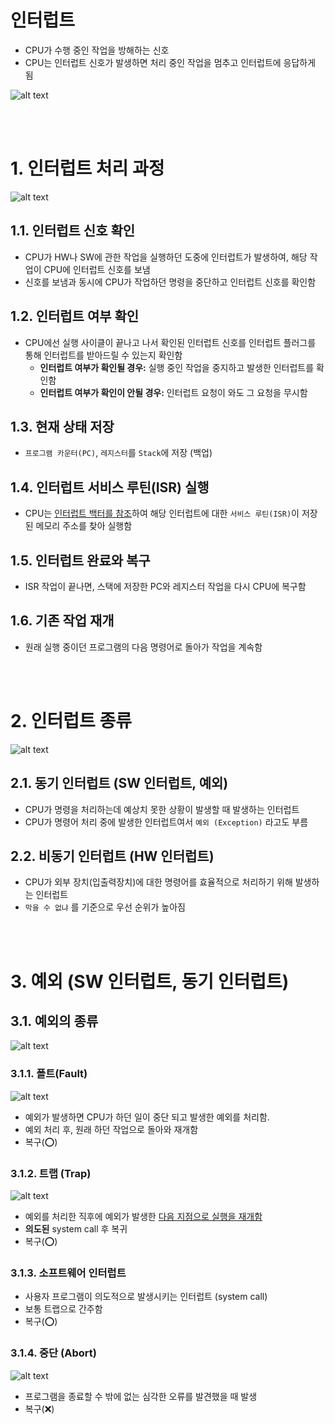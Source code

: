 # 인터럽트 
* CPU가 수행 중인 작업을 방해하는 신호
* CPU는 인터럽트 신호가 발생하면 처리 중인 작업을 멈추고 인터럽트에 응답하게 됨

![alt text](설명사진/인터럽트.png)

<br></br>

# 1. 인터럽트 처리 과정
![alt text](<설명사진/인터럽트 처리 과정.png>)

## 1.1. 인터럽트 신호 확인
* CPU가 HW나 SW에 관한 작업을 실행하던 도중에 인터럽트가 발생하여, 
해당 작업이 CPU에 인터럽트 신호를 보냄
* 신호를 보냄과 동시에 CPU가 작업하던 명령을 중단하고 인터럽트 신호를 확인함

## 1.2. 인터럽트 여부 확인
* CPU에선 실행 사이클이 끝나고 나서 확인된 인터럽트 신호를 인터럽트 플러그를 통해 인터럽트를 받아드릴 수 있는지 확인함
    - **인터럽트 여부가 확인될 경우:** 실행 중인 작업을 중지하고 발생한 인터럽트를 확인함
    - **인터럽트 여부가 확인이 안될 경우:** 인터럽트 요청이 와도 그 요청을 무시함

## 1.3. 현재 상태 저장
* `프로그램 카운터(PC)`, `레지스터`를 `Stack`에 저장 (백업)


## 1.4. 인터럽트 서비스 루틴(ISR) 실행
* CPU는 <U>인터럽트 백터를 참조</U>하여 해당 인터럽트에 대한 `서비스 루틴(ISR)`이 저장된 메모리 주소를 찾아 실행함

## 1.5. 인터럽트 완료와 복구
* ISR 작업이 끝나면, 스택에 저장한 PC와 레지스터 작업을 다시 CPU에 복구함

## 1.6. 기존 작업 재개
* 원래 실행 중이던 프로그램의 다음 명령어로 돌아가 작업을 계속함


<br></br>

# 2. 인터럽트 종류 
![alt text](<설명사진/인터럽트 종류.png>)

## 2.1. 동기 인터럽트 (SW 인터럽트, 예외)
* CPU가 명령을 처리하는데 예상치 못한 상황이 발생할 때 발생하는 인터럽트 
* CPU가 명령어 처리 중에 발생한 인터럽트여서 `예외 (Exception)` 라고도 부름

## 2.2. 비동기 인터럽트 (HW 인터럽트)
* CPU가 외부 장치(입출력장치)에 대한 명령어를 효율적으로 처리하기 위해 발생하는 인터럽트
* `막을 수 없냐` 를 기준으로 우선 순위가 높아짐



<br></br>

# 3. 예외 (SW 인터럽트, 동기 인터럽트)

## 3.1. 예외의 종류
![alt text](<설명사진/예외의 종류.png>)

### 3.1.1. 폴트(Fault)
![alt text](<설명사진/폴트 시퀀스.png>)
* 예외가 발생하면 CPU가 하던 일이 중단 되고 발생한 예외를 처리함.
* 예외 처리 후, 원래 하던 작업으로 돌아와 재개함
* 복구(⭕️)

### 3.1.2. 트랩 (Trap)
![alt text](<설명사진/트랩 시퀀스.png>)
* 예외를 처리한 직후에 예외가 발생한 <U>다음 지점으로 실행을 재개함</U>
* **의도된** system call 후 복귀
* 복구(⭕️)

### 3.1.3. 소프트웨어 인터럽트
* 사용자 프로그램이 의도적으로 발생시키는 인터럽트 (system call) 
* 보통 트랩으로 간주함
* 복구(⭕️)

### 3.1.4. 중단 (Abort)
![alt text](<설명사진/중단 시퀀스.png>)
* 프로그램을 종료할 수 밖에 없는 심각한 오류를 발견했을 때 발생
* 복구(❌)